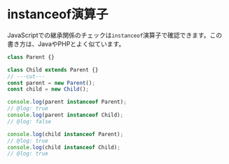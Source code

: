 # instanceof演算子

JavaScriptでの継承関係のチェックは`instanceof`演算子で確認できます。この書き方は、JavaやPHPとよく似ています。

```js twoslash
class Parent {}

class Child extends Parent {}
// ---cut---
const parent = new Parent();
const child = new Child();

console.log(parent instanceof Parent);
// @log: true
console.log(parent instanceof Child);
// @log: false

console.log(child instanceof Parent);
// @log: true
console.log(child instanceof Child);
// @log: true
```
